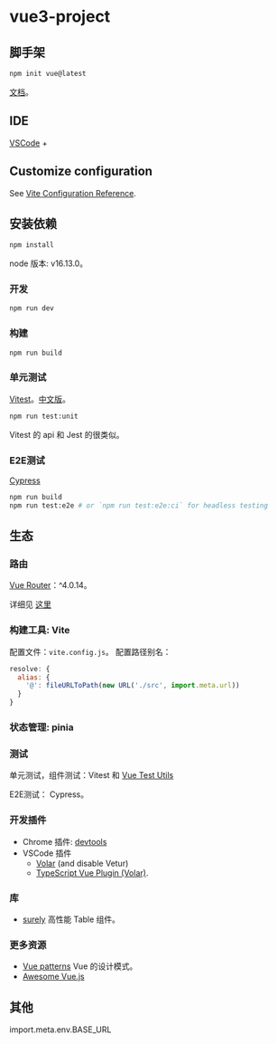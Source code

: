 # vue3-project
## 脚手架
```sh
npm init vue@latest
```

[文档](https://staging-cn.vuejs.org/guide/quick-start.html#with-build-tools)。

## IDE

[VSCode](https://code.visualstudio.com/) + 

## Customize configuration

See [Vite Configuration Reference](https://vitejs.dev/config/).

## 安装依赖

```sh
npm install
```

node 版本: v16.13.0。

### 开发

```sh
npm run dev
```

### 构建

```sh
npm run build
```

### 单元测试
[Vitest](https://vitest.dev/)。[中文版](https://cn.vitest.dev/)。

```sh
npm run test:unit
```

Vitest 的 api 和 Jest 的很类似。

### E2E测试
[Cypress](https://www.cypress.io/)

```sh
npm run build
npm run test:e2e # or `npm run test:e2e:ci` for headless testing
```

## 生态
### 路由
[Vue Router](https://router.vuejs.org/zh/)：^4.0.14。

详细见 [这里](./docs/vue-router.md)

### 构建工具: Vite
配置文件：`vite.config.js`。
配置路径别名：
```js
resolve: {
  alias: {
    '@': fileURLToPath(new URL('./src', import.meta.url))
  }
}
```

### 状态管理: pinia

### 测试
单元测试，组件测试：Vitest 和 [Vue Test Utils](https://test-utils.vuejs.org/)


E2E测试： Cypress。

### 开发插件 
* Chrome 插件: [devtools](https://github.com/vuejs/devtools)
* VSCode 插件
  * [Volar](https://marketplace.visualstudio.com/items?itemName=johnsoncodehk.volar) (and disable Vetur) 
  * [TypeScript Vue Plugin (Volar)](https://marketplace.visualstudio.com/items?itemName=johnsoncodehk.vscode-typescript-vue-plugin).

### 库
* [surely](https://www.surely.cool/) 高性能 Table 组件。
### 更多资源
* [Vue patterns](https://learn-vuejs.github.io/vue-patterns/) Vue 的设计模式。
* [Awesome Vue.js](https://github.com/vuejs/awesome-vue)

## 其他
import.meta.env.BASE_URL